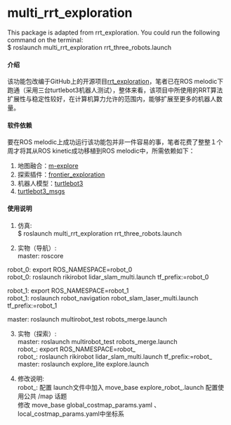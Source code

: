 # multi_rrt_exploration

This package is adapted from rrt_exploration. You could run the following command on the terminal:  
$ roslaunch multi_rrt_exploration rrt_three_robots.launch   

#### 介绍
该功能包改编于GitHub上的开源项目[rrt_exploration](https://github.com/hasauino/rrt_exploration)，笔者已在ROS melodic下跑通（采用三台turtlebot3机器人测试），整体来看，该项目中所使用的RRT算法扩展性与稳定性较好，在计算机算力允许的范围内，能够扩展至更多的机器人数量。

#### 软件依赖
要在ROS melodic上成功运行该功能包并非一件容易的事，笔者花费了整整１个周才将其从ROS kinetic成功移植到ROS melodic中，所需依赖如下：
1. 地图融合：[m-explore](https://github.com/hrnr/m-explore)
2. 探索插件：[frontier_exploration](https://github.com/paulbovbel/frontier_exploration)
3. 机器人模型：[turtlebot3](https://github.com/ROBOTIS-GIT/turtlebot3)
4. [turtlebot3_msgs](https://github.com/ROBOTIS-GIT/turtlebot3_msgs)

#### 使用说明
1. 仿真:  
$ roslaunch multi_rrt_exploration rrt_three_robots.launch  

2. 实物（导航）:  
master: roscore  

robot_0: export ROS_NAMESPACE=robot_0  
robot_0: roslaunch rikirobot lidar_slam_multi.launch tf_prefix:=robot_0  

robot_1: export ROS_NAMESPACE=robot_1  
robot_1: roslaunch robot_navigation robot_slam_laser_multi.launch tf_prefix:=robot_1  

master: roslaunch multirobot_test robots_merge.launch  

3. 实物（探索）:  
master: roslaunch multirobot_test robots_merge.launch  
robot_: export ROS_NAMESPACE=robot_  
robot_: roslaunch rikirobot lidar_slam_multi.launch tf_prefix:=robot_  
master: roslaunch explore_lite explore.launch  

4. 修改说明:  
robot_: 配置 launch文件中加入 move_base explore_robot_.launch 配置使用公共 /map 话题  
修改 move_base global_costmap_params.yaml 、local_costmap_params.yaml中坐标系  
